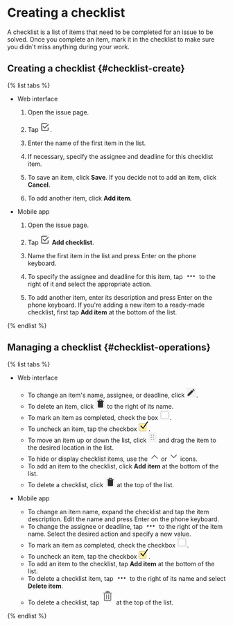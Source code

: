 # Creating a checklist

A checklist is a list of items that need to be completed for an issue to be solved. Once you complete an item, mark it in the checklist to make sure you didn't miss anything during your work.

## Creating a checklist {#checklist-create}

{% list tabs %}

- Web interface

  1. Open the issue page.

  1. Tap ![](../../_assets/tracker/checklist-create.png).

  1. Enter the name of the first item in the list.

  1. If necessary, specify the assignee and deadline for this checklist item.

  1. To save an item, click **Save**. If you decide not to add an item, click **Cancel**.

  1. To add another item, click **Add item**.

- Mobile app

  1. Open the issue page.

  1. Tap ![](../../_assets/tracker/checklist-create.png) **Add checklist**.

  1. Name the first item in the list and press Enter on the phone keyboard.

  1. To specify the assignee and deadline for this item, tap ![](../../_assets/tracker/dots.png) to the right of it and select the appropriate action.

  1. To add another item, enter its description and press Enter on the phone keyboard. If you're adding a new item to a ready-made checklist, first tap **Add item** at the bottom of the list.

{% endlist %}

## Managing a checklist {#checklist-operations}

{% list tabs %}

- Web interface
  * To change an item's name, assignee, or deadline, click ![](../../_assets/tracker/checklist-edit.png).
  * To delete an item, click ![](../../_assets/tracker/checklist-delete.png) to the right of its name.
  * To mark an item as completed, check the box ![](../../_assets/tracker/checklist-checkbox.png).
  * To uncheck an item, tap the checkbox ![](../../_assets/tracker/checklist-checkmark.png).
  * To move an item up or down the list, click ![](../../_assets/tracker/checklist-replace.png) and drag the item to the desired location in the list.
  * To hide or display checklist items, use the ![](../../_assets/tracker/checklist-close.png) or ![](../../_assets/tracker/checklist-open.png) icons.
  * To add an item to the checklist, click **Add item** at the bottom of the list.
  * To delete a checklist, click ![](../../_assets/tracker/checklist-delete.png) at the top of the list.

- Mobile app
  * To change an item name, expand the checklist and tap the item description. Edit the name and press Enter on the phone keyboard.
  * To change the assignee or deadline, tap ![](../../_assets/tracker/dots.png) to the right of the item name. Select the desired action and specify a new value.
  * To mark an item as completed, check the checkbox ![](../../_assets/tracker/checklist-checkbox.png).
  * To uncheck an item, tap the checkbox ![](../../_assets/tracker/checklist-checkmark.png).
  * To add an item to the checklist, tap **Add item** at the bottom of the list.
  * To delete a checklist item, tap ![](../../_assets/tracker/dots.png) to the right of its name and select **Delete item**.
  * To delete a checklist, tap ![](../../_assets/tracker/delete-checklist-mobile.png) at the top of the list.

{% endlist %}

